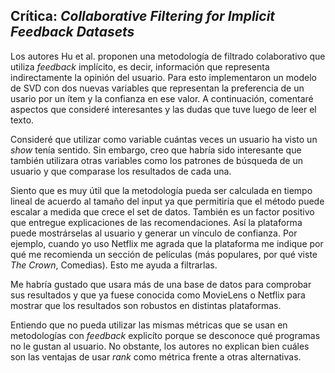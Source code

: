 ## Crítica: *Collaborative Filtering for Implicit Feedback Datasets*

Los autores Hu et al. proponen una metodología de filtrado colaborativo que utiliza *feedback* implícito, es decir, información que representa indirectamente la opinión del usuario. Para esto implementaron un modelo de SVD con dos nuevas variables que representan la preferencia de un usario por un ítem y la confianza en ese valor. A continuación, comentaré aspectos que consideré interesantes y las dudas que tuve luego de leer el texto.

Consideré que utilizar como variable cuántas veces un usuario ha visto un *show* tenía sentido. Sin embargo, creo que habría sido interesante que también utilizara otras variables como los patrones de búsqueda de un usuario y que comparase los resultados de cada una. 

Siento que es muy útil que la metodología pueda ser calculada en tiempo lineal de acuerdo al tamaño del input ya que permitiría que el método puede escalar a medida que crece el set de datos. También es un factor positivo que entregue explicaciones de las recomendaciones. Así la plataforma puede mostrárselas al usuario y generar un vínculo de confianza. Por ejemplo, cuando yo uso Netflix me agrada que la plataforma me indique por qué me recomienda un sección de películas (más populares, por qué viste *The Crown*, Comedias). Esto me ayuda a filtrarlas. 

Me habría gustado que usara más de una base de datos para comprobar sus resultados y que ya fuese conocida como MovieLens o Netflix para mostrar que los resultados son robustos en distintas plataformas. 

Entiendo que no pueda utilizar las mismas métricas que se usan en metodologías con *feedback* explicíto porque se desconoce qué    programas no le gustan al usuario. No obstante, los autores no explican bien cuáles son las ventajas de usar *rank* como métrica frente a otras alternativas. 



